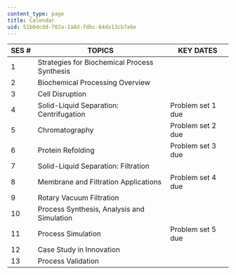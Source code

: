 ```yaml
---
content_type: page
title: Calendar
uid: 51b0dcdd-702a-1a8d-fdbc-64da13cb7a6e
---
```


| SES # | TOPICS | KEY DATES |
| --- | --- | --- |
| 1 | Strategies for Biochemical Process Synthesis |  |
| 2 | Biochemical Processing Overview |  |
| 3 | Cell Disruption |  |
| 4 | Solid-Liquid Separation: Centrifugation | Problem set 1 due |
| 5 | Chromatography | Problem set 2 due |
| 6 | Protein Refolding | Problem set 3 due |
| 7 | Solid-Liquid Separation: Filtration |  |
| 8 | Membrane and Filtration Applications | Problem set 4 due |
| 9 | Rotary Vacuum Filtration |  |
| 10 | Process Synthesis, Analysis and Simulation |  |
| 11 | Process Simulation | Problem set 5 due |
| 12 | Case Study in Innovation |  |
| 13 | Process Validation |